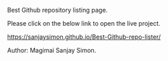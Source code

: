 Best Github repository listing page.

Please click on the below link to open the live project.

https://sanjaysimon.github.io/Best-Github-repo-lister/

Author: Magimai Sanjay Simon.
